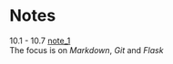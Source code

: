 # Notes

10.1 - 10.7 [note_1](https://github.com/PolarisStudio/zychenn_notes/blob/master/Note_1.md)  
The focus is on *Markdown*, *Git* and *Flask*
